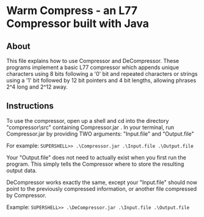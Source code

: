 # Warm Compress - an L77 Compressor built with Java

## About
This file explains how to use Compressor and DeCompressor.  These programs implement a basic L77
compressor which appends unique characters using 8 bits following a '0' bit and repeated characters
or strings using a '1' bit followed by 12 bit pointers and 4 bit lengths, allowing phrases 2^4 long
and 2^12 away.

## Instructions
To use the compressor, open up a shell and cd into the directory "compressor\src" containing Compressor.jar .
In your terminal, run Compressor.jar by providing TWO arguments: "Input.file" and "Output.file"

For example:
```SUPERSHELL>> .\Compressor.jar .\Input.file .\Output.file```

Your "Output.file" does not need to actually exist when you first run the program.  This simply tells
the Compressor where to store the resulting output data.

DeCompressor works exactly the same, except your "Input.file" should now point to the previously
compressed information, or another file compressed by Compressor.

Example:
```SUPERSHELL>> .\DeCompressor.jar .\Input.file .\Output.file```
